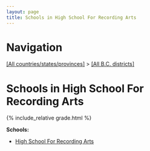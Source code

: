 ```yaml
---
layout: page
title: Schools in High School For Recording Arts
---
```

# Navigation

[[All countries/states/provinces]](../..) > [[All B.C. districts]](..)

# Schools in High School For Recording Arts

{% include_relative grade.html %}

**Schools:**

- [High School For Recording Arts](High_School_For_Recording_Arts.md)
